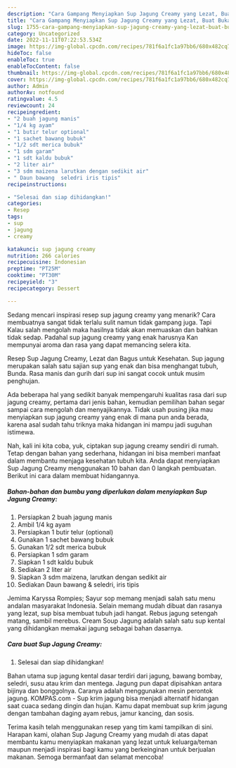 ```yaml
---
description: "Cara Gampang Menyiapkan Sup Jagung Creamy yang Lezat, Buat Buka Puasa Enak Banget"
title: "Cara Gampang Menyiapkan Sup Jagung Creamy yang Lezat, Buat Buka Puasa Enak Banget"
slug: 1755-cara-gampang-menyiapkan-sup-jagung-creamy-yang-lezat-buat-buka-puasa-enak-banget
category: Uncategorized
date: 2022-11-11T07:22:53.534Z
image: https://img-global.cpcdn.com/recipes/781f6a1fc1a97bb6/680x482cq70/sup-jagung-creamy-foto-resep-utama.jpg
hideToc: false
enableToc: true
enableTocContent: false
thumbnail: https://img-global.cpcdn.com/recipes/781f6a1fc1a97bb6/680x482cq70/sup-jagung-creamy-foto-resep-utama.jpg
cover: https://img-global.cpcdn.com/recipes/781f6a1fc1a97bb6/680x482cq70/sup-jagung-creamy-foto-resep-utama.jpg
author: Admin
authorAv: notfound
ratingvalue: 4.5
reviewcount: 24
recipeingredient:
- "2 buah jagung manis"
- "1/4 kg ayam"
- "1 butir telur optional"
- "1 sachet bawang bubuk"
- "1/2 sdt merica bubuk"
- "1 sdm garam"
- "1 sdt kaldu bubuk"
- "2 liter air"
- "3 sdm maizena larutkan dengan sedikit air"
- " Daun bawang  seledri iris tipis"
recipeinstructions:

- "Selesai dan siap dihidangkan!"
categories:
- Resep
tags:
- sup
- jagung
- creamy

katakunci: sup jagung creamy 
nutrition: 266 calories
recipecuisine: Indonesian
preptime: "PT25M"
cooktime: "PT30M"
recipeyield: "3"
recipecategory: Dessert

---
```



Sedang mencari inspirasi resep sup jagung creamy yang menarik? Cara membuatnya sangat tidak terlalu sulit namun tidak gampang juga. Tapi Kalau salah mengolah maka hasilnya tidak akan memuaskan dan bahkan tidak sedap. Padahal sup jagung creamy yang enak harusnya Kan mempunyai aroma dan rasa yang dapat memancing selera kita.


Resep Sup Jagung Creamy, Lezat dan Bagus untuk Kesehatan. Sup jagung merupakan salah satu sajian sup yang enak dan bisa menghangat tubuh, Bunda. Rasa manis dan gurih dari sup ini sangat cocok untuk musim penghujan.

Ada beberapa hal yang sedikit banyak mempengaruhi kualitas rasa dari sup jagung creamy, pertama dari jenis bahan, kemudian pemilihan bahan segar sampai cara mengolah dan menyajikannya. Tidak usah pusing jika mau menyiapkan sup jagung creamy yang enak di mana pun anda berada, karena asal sudah tahu triknya maka hidangan ini mampu jadi suguhan istimewa.


Nah, kali ini kita coba, yuk, ciptakan sup jagung creamy sendiri di rumah. Tetap dengan bahan yang sederhana, hidangan ini bisa memberi manfaat dalam membantu menjaga kesehatan tubuh kita. Anda dapat menyiapkan Sup Jagung Creamy menggunakan 10 bahan dan 0 langkah pembuatan. Berikut ini cara dalam membuat hidangannya.

<!--inarticleads1-->

##### Bahan-bahan dan bumbu yang diperlukan dalam menyiapkan Sup Jagung Creamy:

1. Persiapkan 2 buah jagung manis
1. Ambil 1/4 kg ayam
1. Persiapkan 1 butir telur (optional)
1. Gunakan 1 sachet bawang bubuk
1. Gunakan 1/2 sdt merica bubuk
1. Persiapkan 1 sdm garam
1. Siapkan 1 sdt kaldu bubuk
1. Sediakan 2 liter air
1. Siapkan 3 sdm maizena, larutkan dengan sedikit air
1. Sediakan  Daun bawang &amp; seledri, iris tipis


Jemima Karyssa Rompies; Sayur sop memang menjadi salah satu menu andalan masyarakat Indonesia. Selain memang mudah dibuat dan rasanya yang lezat, sup bisa membuat tubuh jadi hangat. Rebus jagung setengah matang, sambil merebus. Cream Soup Jagung adalah salah satu sup kental yang dihidangkan memakai jagung sebagai bahan dasarnya. 

<!--inarticleads2-->

##### Cara buat Sup Jagung Creamy:


1. Selesai dan siap dihidangkan!

Bahan utama sup jagung kental dasar terdiri dari jagung, bawang bombay, seledri, susu atau krim dan mentega. Jagung pun dapat dipisahkan antara bijinya dan bonggolnya. Caranya adalah menggunakan mesin perontok jagung. KOMPAS.com - Sup krim jagung bisa menjadi alternatif hidangan saat cuaca sedang dingin dan hujan. Kamu dapat membuat sup krim jagung dengan tambahan daging ayam rebus, jamur kancing, dan sosis. 

Terima kasih telah menggunakan resep yang tim kami tampilkan di sini. Harapan kami, olahan Sup Jagung Creamy yang mudah di atas dapat membantu kamu menyiapkan makanan yang lezat untuk keluarga/teman maupun menjadi inspirasi bagi kamu yang berkeinginan untuk berjualan makanan. Semoga bermanfaat dan selamat mencoba!
